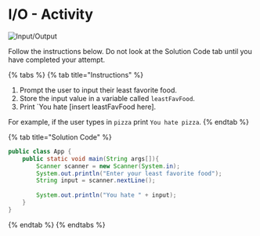 # I/O - Activity

![Input/Output](../../../.gitbook/assets/image%20%2827%29.png)

Follow the instructions below. Do not look at the Solution Code tab until you have completed your attempt. 

{% tabs %}
{% tab title="Instructions" %}
1. Prompt the user to input their least favorite food. 
2. Store the input value in a variable called `leastFavFood`.
3. Print \`You hate \[insert leastFavFood here\].

For example, if the user types in `pizza` print `You hate pizza`.
{% endtab %}

{% tab title="Solution Code" %}
```java
public class App {
    public static void main(String args[]){
        Scanner scanner = new Scanner(System.in);
        System.out.println("Enter your least favorite food");
        String input = scanner.nextLine();
        
        System.out.println("You hate " + input);
    }
}
```
{% endtab %}
{% endtabs %}

